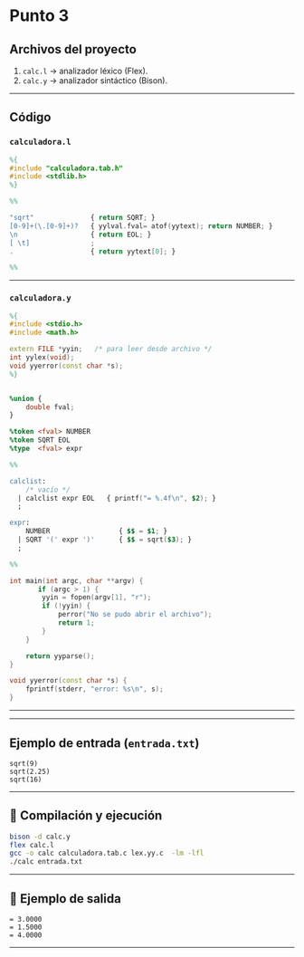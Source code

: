 # Punto 3

## Archivos del proyecto
1. `calc.l` → analizador léxico (Flex).  
2. `calc.y` → analizador sintáctico (Bison).  

---

## Código

### `calculadora.l`
```lex
%{
#include "calculadora.tab.h"
#include <stdlib.h>
%}

%%

"sqrt"              { return SQRT; }
[0-9]+(\.[0-9]+)?   { yylval.fval= atof(yytext); return NUMBER; }
\n                  { return EOL; }
[ \t]               ;
.                   { return yytext[0]; }

%%

```

---

###  `calculadora.y`
```yacc
%{
#include <stdio.h>
#include <math.h>

extern FILE *yyin;   /* para leer desde archivo */
int yylex(void);
void yyerror(const char *s);
%}


%union {
    double fval;
}

%token <fval> NUMBER
%token SQRT EOL
%type  <fval> expr

%%

calclist:
    /* vacío */
  | calclist expr EOL   { printf("= %.4f\n", $2); }
  ;

expr:
    NUMBER                 { $$ = $1; }
  | SQRT '(' expr ')'      { $$ = sqrt($3); }
  ;

%%

int main(int argc, char **argv) {
       if (argc > 1) {
        yyin = fopen(argv[1], "r");
        if (!yyin) {
            perror("No se pudo abrir el archivo");
            return 1;
        }
    }

    return yyparse();
}

void yyerror(const char *s) {
    fprintf(stderr, "error: %s\n", s);
}

```

---


---

## Ejemplo de entrada (`entrada.txt`)
```
sqrt(9)
sqrt(2.25)
sqrt(16)
```

---

## 📌 Compilación y ejecución
```bash
bison -d calc.y
flex calc.l
gcc -o calc calculadora.tab.c lex.yy.c  -lm -lfl
./calc entrada.txt
```

---

## 📌 Ejemplo de salida
```
= 3.0000
= 1.5000
= 4.0000
```

---
